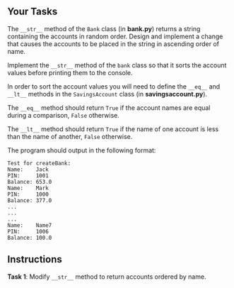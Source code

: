 ## Your Tasks

The `__str__` method of the `Bank` class (in **bank.py**) returns a string containing the accounts in random order. Design and implement a change that causes the accounts to be placed in the string in ascending order of name.

Implement the `__str__` method of the `bank` class so that it sorts the account values before printing them to the console.

In order to sort the account values you will need to define the `__eq__` and `__lt__` methods in the `SavingsAccount` class (in **savingsaccount.py**).

The `__eq__` method should return `True` if the account names are equal during a comparison, `False` otherwise.

The `__lt__` method should return `True` if the name of one account is less than the name of another, `False` otherwise.

The program should output in the following format:

```
Test for createBank:
Name:    Jack
PIN:     1001
Balance: 653.0
Name:    Mark
PIN:     1000
Balance: 377.0
...
...
...
Name:    Name7
PIN:     1006
Balance: 100.0
```

## Instructions

**Task 1**: Modify `__str__` method to return accounts ordered by name.